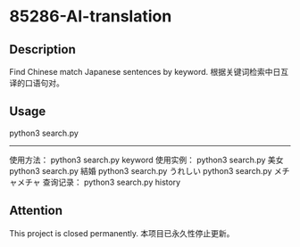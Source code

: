 # 85286-AI-translation

## Description

  Find Chinese match Japanese sentences by keyword.
  根据关键词检索中日互译的口语句对。

## Usage

python3 search.py

----
使用方法：
    python3 search.py keyword
使用实例：
    python3 search.py 美女
    python3 search.py 結婚
    python3 search.py うれしい
    python3 search.py メチャメチャ
查询记录：
    python3 search.py history

## Attention

This project is closed permanently.
本项目已永久性停止更新。
